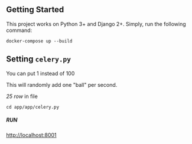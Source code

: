 ## Getting Started
This project works on Python 3+ and Django 2+.
Simply, run the following command:
```
docker-compose up --build
```

## Setting ```celery.py```

You can put 1 instead of 100

This will randomly add one "ball" per second.

_25 row_ in file

```cd app/app/celery.py``` 


##### RUN
[http://localhost:8001](http://localhost:8001)
